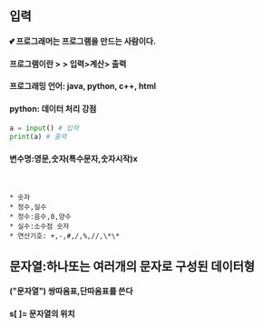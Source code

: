 ## 입력

#### 💕 프로그래머는 프로그램을 만드는 사람이다.

#### 프로그램이란 > > 입력>계산> 출력

#### 프로그래밍 언어: java, python, c++, html

#### python: 데이터 처리 강점

```python
a = input() # 입력
print(a) # 출력
```

#### 변수명:영문,숫자(특수문자,숫자시작)x

<br>

```
* 숫자
* 정수,실수
* 정수:음수,0,양수
* 실수:소수점 숫자
* 연산기호: +,-,#,/,%,//,\*\*
```

## 문자열:하나또는 여러개의 문자로 구성된 데이터형

#### ("문자열") 쌍따옴표,단따옴표를 쓴다

#### s[ ]= 문자열의 위치
